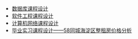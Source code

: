 - [数据库课程设计](https://github.com/nyaang/CourseDesigns/tree/master/DataBase%20Course)
- [软件工程课程设计](https://github.com/nyaang/CourseDesigns/tree/master/Software%20Engineering%20Course)
- [计算机网络课程设计](https://github.com/nyaang/CourseDesigns/tree/master/Computer%20Networks%20Course)
- [毕业实习课程设计——58同城海淀区整租房价格分析](https://github.com/nyaang/CourseDesigns/tree/master/GraduationInternship)

